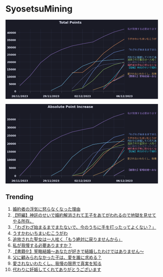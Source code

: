 # SyosetsuMining


![](https://raw.githubusercontent.com/exc4l/SyosetsuMining/main/plots/point_trend.png)

![](https://raw.githubusercontent.com/exc4l/SyosetsuMining/main/plots/point_increase.png)


## Trending

1. [婚約者の浮気に怒らなくなった理由](https://ncode.syosetu.com/n4954in/)
2. [【短編】神託のせいで婚約解消されて王子をあてがわれるので地獄を見せてやる所存。](https://ncode.syosetu.com/n5441in/)
3. [「わざわざ始まるまでまたないで、今のうちに手を打ったってよくない？」](https://ncode.syosetu.com/n4344in/)
4. [うすかわいちまいむこうがわ](https://ncode.syosetu.com/n5711im/)
5. [追放された聖女は一人呟く「もう絶対に戻りませんから」](https://ncode.syosetu.com/n4120in/)
6. [私が我慢する必要ありますか？](https://ncode.syosetu.com/n0294in/)
7. [【書籍化】誓略結婚〜あなたが好きで結婚したわけではありません〜](https://ncode.syosetu.com/n8329ii/)
8. [父に顧みられなかった子は、愛を誰に求める？](https://ncode.syosetu.com/n5152im/)
9. [愛されないわたくし、我慢の限界で真実を知る](https://ncode.syosetu.com/n4991in/)
10. [代わりに妊娠してくれてありがとうございます](https://ncode.syosetu.com/n3243in/)
